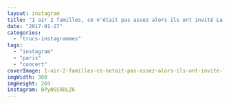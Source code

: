 ```yaml
---
layout: instagram
title: "1 air 2 familles, ce n'était pas assez alors ils ont invité La Rue Két' ️️️"
date: "2017-01-27"
categories: 
  - "trucs-instagrammes"
tags: 
  - "instagram"
  - "paris"
  - "concert"
coverImage: 1-air-2-familles-ce-netait-pas-assez-alors-ils-ont-invite-la-rue-ket-️️️.jpg
imgWidth: 360
imgHeight: 269
instagram: BPyNSS9DLZ6
---
```

